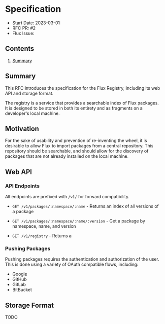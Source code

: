 # Specification

- Start Date: 2023-03-01
- RFC PR: #2
- Flux Issue:

## Contents

1. [Summary](#summary)

## Summary

This RFC introduces the specification for the Flux Registry, including its web API and storage format.

The registry is a service that provides a searchable index of Flux packages. It is designed to be stored in both its entirety and as fragments on a developer's local machine.

## Motivation

For the sake of usability and prevention of re-inventing the wheel, it is desirable to allow Flux to import packages from a central repository. This repository should be searchable, and should allow for the discovery of packages that are not already installed on the local machine.

## Web API

### API Endpoints

All endpoints are prefixed with `/v1/` for forward compatibility.

- `GET /v1/packages/:namespace/:name` - Returns an index of all versions of a package
- `GET /v1/packages/:namespace/:name/:version` - Get a package by namespace, name, and version

- `GET /v1/registry` - Returns a 

### Pushing Packages

Pushing packages requires the authentication and authorization of the user. This is done using a variety of OAuth compatible flows, including:

- Google
- GitHub
- GitLab
- BitBucket

## Storage Format

TODO
